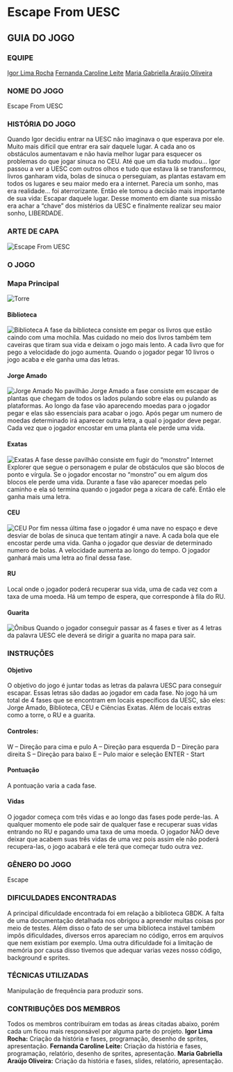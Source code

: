 # Escape From UESC

## GUIA DO JOGO

### EQUIPE

[Igor Lima Rocha](https://github.com/IgorRoc)
[Fernanda Caroline Leite](https://github.com/FekLeite)
[Maria Gabriella Araújo Oliveira](https://github.com/IgorRoc)

### NOME DO JOGO

Escape From UESC

### HISTÓRIA DO JOGO

Quando Igor decidiu entrar na UESC não imaginava o que esperava por ele. Muito mais difícil que entrar era sair daquele lugar. A cada ano os obstáculos aumentavam e não havia melhor lugar para esquecer os problemas do que jogar sinuca no CEU. Até que um dia tudo mudou... Igor passou a ver a UESC com outros olhos e tudo que estava lá se transformou, livros ganharam vida, bolas de sinuca o perseguiam, as plantas estavam em todos os lugares e seu maior medo era a internet. Parecia um sonho, mas era realidade... foi aterrorizante. Então ele tomou a decisão mais importante de sua vida: Escapar daquele lugar. Desse momento em diante sua missão era achar a “chave” dos mistérios da UESC e finalmente realizar seu maior sonho, LIBERDADE.

### ARTE DE CAPA
![Escape From UESC](./CapaGrande.png)

### O JOGO

### Mapa Principal
![Torre](./relatorio/image2.png)

#### Biblioteca
![Biblioteca](./relatorio/image4.png)
A fase da biblioteca consiste em pegar os livros que estão caindo com uma mochila. Mas cuidado no meio dos livros também tem caveiras que tiram sua vida e deixam o jogo mais lento. A cada livro que for pego a velocidade do jogo aumenta. Quando o jogador pegar 10 livros o jogo acaba e ele ganha uma das letras.

#### Jorge Amado
![Jorge Amado](./relatorio/image6.png)
No pavilhão Jorge Amado a fase consiste em escapar de plantas que chegam de todos os lados pulando sobre elas ou pulando as plataformas. Ao longo da fase vão aparecendo moedas para o jogador pegar e elas são essenciais para acabar o jogo. Após pegar um numero de moedas determinado irá aparecer outra letra, a qual o jogador deve pegar. Cada vez que o jogador encostar em uma planta ele perde uma vida.

#### Exatas
![Exatas](./relatorio/image5.png)
A fase desse pavilhão consiste em fugir do “monstro” Internet Explorer que segue o personagem e pular de obstáculos que são blocos de ponto e vírgula. Se o jogador encostar no “monstro” ou em algum dos blocos ele perde uma vida. Durante a fase vão aparecer moedas pelo caminho e ela só termina quando o jogador pega a xícara de café. Então ele ganha mais uma letra.

#### CEU
![CEU](./relatorio/image3.png)
Por fim nessa última fase o jogador é uma nave no espaço e deve desviar de bolas de sinuca que tentam atingir a nave. A cada bola que ele encostar perde uma vida. Ganha o jogador que desviar de determinado numero de bolas. A velocidade aumenta ao longo do tempo. O jogador ganhará mais uma letra ao final dessa fase.

#### RU
Local onde o jogador poderá recuperar sua vida, uma de cada vez com a taxa de uma moeda. Há um tempo de espera, que corresponde à fila do RU.

#### Guarita
![Ônibus](./relatorio/image1.png)
Quando o jogador conseguir passar as 4 fases e tiver as 4 letras da palavra UESC ele deverá se dirigir a guarita no mapa para sair.

### INSTRUÇÕES

#### Objetivo

O objetivo do jogo é juntar todas as letras da palavra UESC para conseguir escapar. Essas letras são dadas ao jogador em cada fase. No jogo há um total de 4 fases que se encontram em locais específicos da UESC, são eles: Jorge Amado, Biblioteca, CEU e Ciências Exatas. Além de locais extras como a torre, o RU e a guarita.

#### Controles:

W – Direção para cima e pulo 
A – Direção para esquerda
D – Direção para direita
S – Direção para baixo
E – Pulo maior e seleção 
ENTER - Start

#### Pontuação

A pontuação varia a cada fase.

#### Vidas

O jogador começa com três vidas e ao longo das fases pode perde-las. A qualquer momento ele pode sair de qualquer fase e recuperar suas vidas entrando no RU e pagando uma taxa de uma moeda. O jogador NÃO deve deixar que acabem suas três vidas de uma vez pois assim ele não poderá recupera-las, o jogo acabará e ele terá que começar tudo outra vez.

### GÊNERO DO JOGO

Escape

### DIFICULDADES ENCONTRADAS

A principal dificuldade encontrada foi em relação a biblioteca GBDK. A falta de uma documentação detalhada nos obrigou a aprender muitas coisas por meio de testes. Além disso o fato de ser uma biblioteca instável também impôs dificuldades, diversos erros apareciam no código, erros em arquivos que nem existiam por exemplo.
Uma outra dificuldade foi a limitação de memória por causa disso tivemos que adequar varias vezes nosso código, background e sprites. 

### TÉCNICAS UTILIZADAS

Manipulação de frequência para produzir sons.

### CONTRIBUÇÕES DOS MEMBROS

Todos os membros contribuíram em todas as áreas citadas abaixo, porém cada um ficou mais responsável por alguma parte do projeto.
**Igor Lima Rocha:** Criação da história e fases, programação, desenho de sprites, apresentação.
**Fernanda Caroline Leite:** Criação da história e fases, programação, relatório, desenho de sprites, apresentação.
**Maria Gabriella Araújo Oliveira:** Criação da história e fases, slides, relatório, apresentação.

